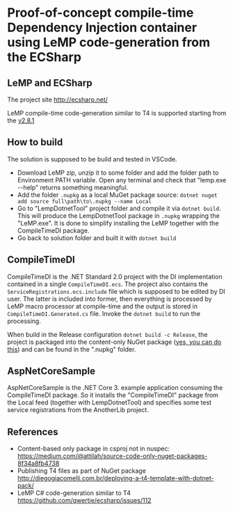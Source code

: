 # Proof-of-concept compile-time Dependency Injection container using LeMP code-generation from the ECSharp

## LeMP and ECSharp

The project site http://ecsharp.net/

LeMP compile-time code-generation similar to T4 is supported starting from the [v2.8.1](https://github.com/qwertie/ecsharp/releases/tag/v2.8.1)


## How to build

The solution is supposed to be build and tested in VSCode.

- Download LeMP zip, unzip it to some folder and add the folder path to Environment PATH variable. Open any terminal and check that "lemp.exe --help" returns something meaningful.
- Add the folder `.nupkg` as a local MuGet package source: `dotnet nuget add source full\path\to\.nupkg --name Local`
- Go to "LempDotnetTool" project folder and compile it via `dotnet build`. This will produce the LempDotnetTool package in `.nupkg` wrapping the "LeMP.exe". It is done to simplify installing the LeMP together with the CompileTimeDI package.
- Go back to solution folder and built it with `dotnet build`

## CompileTimeDI

CompileTimeDI is the .NET Standard 2.0 project with the DI implementation contained in a single `CompileTimeDI.ecs`. 
The project also contains the `ServiceRegistrations.ecs.include` file which is supposed to be edited by DI user.
The latter is included into former, then everything is processed by LeMP macro processor at compile-time and the output 
is stored in `CompileTimeDI.Generated.cs` file. Invoke the `dotnet build` to run the processing.

When build in the Release configuration `dotnet build -c Release`, 
the project is packaged into the content-only NuGet package ([yes, you can do this](https://medium.com/@attilah/source-code-only-nuget-packages-8f34a8fb4738))
and can be found in the ".nupkg" folder.

## AspNetCoreSample

AspNetCoreSample is the .NET Core 3. example application consuming the CompileTimeDI package.
So it installs the "CompileTimeDI" package from the Local feed (together with LempDotnetTool) and 
specifies some test service registrations from the AnotherLib project. 

## References

- Content-based only package in csproj not in nuspec: https://medium.com/@attilah/source-code-only-nuget-packages-8f34a8fb4738
- Publishing T4 files as part of NuGet package http://diegogiacomelli.com.br/deploying-a-t4-template-with-dotnet-pack/
- LeMP C# code-generation similar to T4 https://github.com/qwertie/ecsharp/issues/112